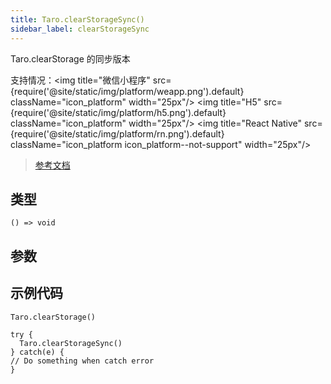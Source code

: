 ```yaml
---
title: Taro.clearStorageSync()
sidebar_label: clearStorageSync
---
```


Taro.clearStorage 的同步版本

支持情况：<img title="微信小程序" src={require('@site/static/img/platform/weapp.png').default} className="icon_platform" width="25px"/> <img title="H5" src={require('@site/static/img/platform/h5.png').default} className="icon_platform" width="25px"/> <img title="React Native" src={require('@site/static/img/platform/rn.png').default} className="icon_platform icon_platform--not-support" width="25px"/>

> [参考文档](https://developers.weixin.qq.com/miniprogram/dev/api/storage/wx.clearStorageSync.html)

## 类型

```tsx
() => void
```

## 参数

## 示例代码

```tsx
Taro.clearStorage()
```

```tsx
try {
  Taro.clearStorageSync()
} catch(e) {
// Do something when catch error
}
```
